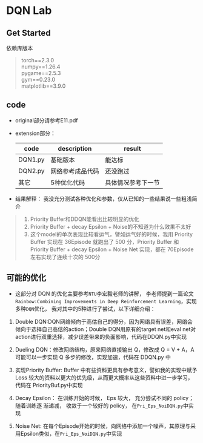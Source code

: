 # DQN Lab #

## Get Started ##
依赖库版本  
> torch==2.3.0  
> numpy==1.26.4  
> pygame==2.5.3  
> gym==0.23.0  
> matplotlib==3.9.0  

## code ##
- original部分请参考E11.pdf
- extension部分：

    code | description | result
    -----| ------ | ------
    DQN1.py | 基础版本 | 能达标
    DQN2.py | 网络参考成品代码 | 还没跑过  
    其它 | 5种优化代码 | 具体情况参考下一节

- 结果解释：
我没充分测试各种优化和参数，仅从已知的一些结果说一些粗浅简介  
> 1. Priority Buffer和DDQN能看出比较明显的优化  
> 2. Priority Buffer + decay Epsilon + Noise的不知道为什么效果不太好  
> 3. 这个model的单次表现比较看运气，譬如运气好的时候，我用 Priority Buffer 实现在 36Episode 就跑出了 500 分，Priority Buffer 和 Priority Buffer + decay Epsilon + Noise Net 实现，都在 70Episode左右实现了连续十次的 500分

## 可能的优化 ###

- 这部分对 DQN 的优化主要参考`NTU`李宏毅老师的讲解， 李老师提到一篇论文`Rainbow:Combining Improvements in Deep Reinforcement Learning`，实现多种`DQN`优化， 我对其中的5种进行了尝试，以下详细介绍：

1. Double DQN:DQN网络倾向于高估自己的得分，因为网络具有误差，网络会倾向于选择自己高估的action；Double DQN用原有的target net和eval net对action进行双重选择，减少误差带来的负面影响，代码在DDQN.py中实现  

2. Dueling DQN：修改网络结构，原来网络直接输出 Q，修改成 Q = V + A，A 可能可以一步实现 Q 多步的修改，实现加速，代码在 DDQN.py 中

3. 实现Priority Buffer: Buffer 中有些资料更具有参考意义，譬如我的实现中赋予 Loss 较大的资料以更大的优先级，从而更大概率从这些资料中进一步学习，代码在 PriorityBuf.py中实现  

4. Decay Epsilon： 在训练开始的时候， Eps 较大， 充分尝试不同的 policy； 随着训练逐
渐递减， 收敛于一个较好的 policy， 在`Pri_Eps_NoiDQN.py`中实现  

5. Noise Net: 在每个Episode开始的时候，向网络中添加一个噪声，其原理与采用Epsilon类似，在`Pri_Eps_NoiDQN.py`中实现